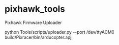 # pixhawk_tools

Pixhawk Firmware Uploader

python Tools/scripts/uploader.py --port /dev/ttyACM0 build/Pixracer/bin/arducopter.apj
